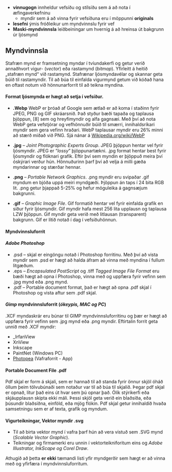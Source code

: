 * **vinnugogn** innheldur vefsíðu og stílsíðu sem á að nota í æfingaverkefninu
    * myndir sem á að vinna fyrir vefsíðuna eru í möppunni **originals** 
* **lesefni** ýmis fróðleikur um myndvinnslu fyrir vef
* **Maski-myndvinnsla** leiðbeiningar um hvernig á að hreinsa út bakgrunn úr ljósmynd

## Myndvinnsla

Stafræn mynd er framsetning myndar í tvíundakerfi og getur verið annaðhvort vigur- (_vector_) eða rastamynd (_bitmap_). Yfirleitt á heitið „stafræn mynd“ við rastamynd. Stafrænar ljósmyndavélar og skannar geta búið til rastamyndir. Til að búa til einfalda vigurmynd getum við kóðað hana en oftast notum við hönnunarforrit til að teikna myndina. 

#### Format ljósmynda er hægt að setja í vefsíður.

* **.Webp** WebP er þróað af Google sem ætlað er að koma í staðinn fyrir JPEG, PNG og GIF skráarsnið. Það styður bæði tapaða og taplausa þjöppun, [8] sem og hreyfimyndir og alfa gagnsæi. Með því að nota WebP geta vefstjórar og vefhönnuðir búið til smærri, innihaldsríkari myndir sem gera vefinn hraðari. WebP taplausar myndir eru 26% minni að stærð miðað við PNG. Sjá nánar á [Wikipedia.org/wiki/WebP](https://en.wikipedia.org/wiki/WebP)

* **.jpg** – _Joint Photographic Experts Group_. JPEG þjöppun hentar vel fyrir ljósmyndir. JPEG er “_lossy_” þjöppunartækni. .jpg format hentar best fyrir ljósmyndir og flóknari grafík. Eftir því sem myndin er þjöppuð meira því óskýrari verður hún. Hönnuðurinn þarf því að velja á milli gæða myndarinnar og stærðar hennar.

* **.png** – _Portable Network Graphics_. .png myndir eru svipaðar .gif myndum en bjóða uppá meiri myndgæði. Þjöppun án taps í 24 bita RGB lit. .png getur þjappað 5-25% og hefur möguleika á gagnsæjum bakgrunni.

* **.gif** – _Graphic Image File_. Gif formatið hentar vel fyrir einfalda grafík en síður fyrir ljósmyndir. Gif myndir hafa mest 256 lita upplausn og taplausa LZW þjöppun. Gif myndir geta verið með litlausan (transparent) bakgrunn. Gif er lítið notað í dag í vefsíðuhönnun.

#### Myndvinnsluforrit

#### _Adobe Photoshop_

* .psd – skjal er eingöngu notað í Photoshop forritinu. Með því að vista myndir sem .psd er hægt að halda áfram að vinna með myndina í fullum litgæðum. 
* .eps – _Encapsulated PostScript_ og .tiff _Tagged Image File Format_ eru bæði hægt að opna í Photoshop, vinna með og uppfæra fyrir vefinn sem .jpg mynd eða .png mynd.
* .pdf – Portable document format, það er hægt að opna .pdf skjal í Photoshop og vista aftur sem .pdf skjal. 

#### _Gimp_ myndvinnsluforrit (_ókeypis, MAC og PC_)

.XCF myndaskrár eru búnar til GIMP myndvinnsluforritinu og þær er hægt að uppfæra fyrir vefinn sem .jpg mynd eða .png myndir. Eftirtalin forrit geta unnið með .XCF myndir: 

- _IrfanView
-  XnView
- Inkscape
- PaintNet (Windows PC) 
- [Photopea](https://www.photopea.com/) (Vafraforrit - App)

#### Portable Document File .pdf

Pdf skjal er form á skjali, sem er hannað til að standa fyrir önnur skjöl óháð öllum þeim tölvubúnaði sem notaður var til að búa til skjalið. Þegar pdf skjal er opnað, lítur það eins út hvar sem þú opnar það. Ólík stýrikerfi eða skjáupplausn skipta ekki máli. Þessi skjöl geta verið ein blaðsíða, eða þúsundir blaðsíðna, einföld, eða mjög flókin. Pdf skjal getur innihaldið hvaða samsetningu sem er af texta, grafík og myndum. 

#### Vigurteikningar, Vektor myndir .svg

* Til að birta vektor mynd í vafra þarf hún að vera vistuð sem .SVG mynd (_Scalable Vector Graphic_). 
* Teikningar og firmamerki eru unnin í vektorteikniforitum eins og _Adobe Illustrator, InkScape og Corel Draw_. 

Athugið að þetta **er ekki** tæmandi listi yfir myndgerðir sem hægt er að vinna með og yfirfæra í myndvinnsluforritum.
